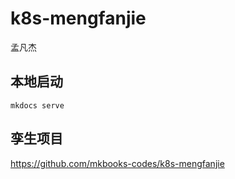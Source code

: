 # k8s-mengfanjie
孟凡杰
## 本地启动
```
mkdocs serve
```
## 孪生项目
https://github.com/mkbooks-codes/k8s-mengfanjie